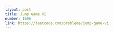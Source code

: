 ```yaml
---
layout: post
title: Jump Game VI
number: 1696
link: https://leetcode.com/problems/jump-game-vi
---
```

